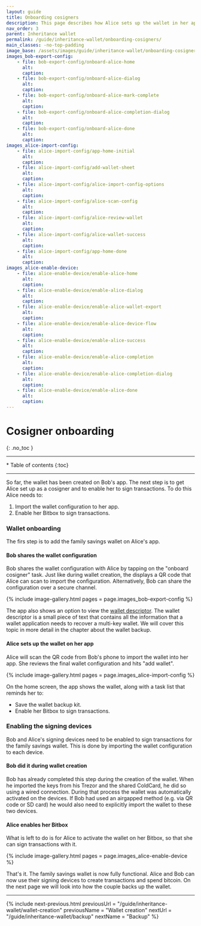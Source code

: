 ```yaml
---
layout: guide
title: Onboarding cosigners
description: This page describes how Alice sets up the wallet in her app and activates it on her signing device.
nav_order: 3
parent: Inheritance wallet
permalink: /guide/inheritance-wallet/onboarding-cosigners/
main_classes: -no-top-padding
image_base: /assets/images/guide/inheritance-wallet/onboarding-cosigners/
images_bob-export-config:
    - file: bob-export-config/onboard-alice-home
      alt: 
      caption:
    - file: bob-export-config/onboard-alice-dialog
      alt: 
      caption:
    - file: bob-export-config/onboard-alice-mark-complete
      alt: 
      caption:
    - file: bob-export-config/onboard-alice-completion-dialog
      alt: 
      caption:
    - file: bob-export-config/onboard-alice-done
      alt: 
      caption:
images_alice-import-config:
    - file: alice-import-config/app-home-initial
      alt: 
      caption:
    - file: alice-import-config/add-wallet-sheet
      alt: 
      caption:
    - file: alice-import-config/alice-import-config-options
      alt: 
      caption:
    - file: alice-import-config/alice-scan-config
      alt: 
      caption:
    - file: alice-import-config/alice-review-wallet
      alt: 
      caption:
    - file: alice-import-config/alice-wallet-success
      alt: 
      caption:
    - file: alice-import-config/app-home-done
      alt: 
      caption:
images_alice-enable-device:
    - file: alice-enable-device/enable-alice-home
      alt: 
      caption:
    - file: alice-enable-device/enable-alice-dialog
      alt: 
      caption:
    - file: alice-enable-device/enable-alice-wallet-export
      alt: 
      caption:
    - file: alice-enable-device/enable-alice-device-flow
      alt: 
      caption:
    - file: alice-enable-device/enable-alice-success
      alt: 
      caption:
    - file: alice-enable-device/enable-alice-completion
      alt: 
      caption:
    - file: alice-enable-device/enable-alice-completion-dialog
      alt: 
      caption:
    - file: alice-enable-device/enable-alice-done
      alt: 
      caption:
---
```


<!--

Editor's notes

This page covers a multi-key wallet that uses timelocks to provide additional recovery options.  

Illustration sources

https://www.figma.com/file/h5GP5v5dYfpXXfEUXf6nvC/Family-inheritance-wallet?type=design&node-id=5542%3A2119&mode=design&t=sBtcvrDzb8MPtWaK-1

-->

# Cosigner onboarding
{: .no_toc }

---

<div class="glossary-toc" markdown="1">
 * Table of contents
{:toc}
</div>

---

So far, the wallet has been created on Bob's app. The next step is to get Alice set up as a cosigner and to enable her to sign transactions. To do this Alice needs to:

1. Import the wallet configuration to her app.
2. Enable her Bitbox to sign transactions. 

### Wallet onboarding
The firs step is to add the family savings wallet on Alice's app.

#### Bob shares the wallet configuration
Bob shares the wallet configuration with Alice by tapping on the "onboard cosigner" task. Just like during wallet creation, the displays a QR code that Alice can scan to import the configuration. Alternatively, Bob can share the configuration over a secure channel.

{% include image-gallery.html pages = page.images_bob-export-config %}

The app also shows an option to view the [wallet descriptor](https://bitcoin.design/guide/glossary/#output-script-descriptor). The wallet descriptor is a small piece of text that contains all the information that a wallet application needs to recover a multi-key wallet. We will cover this topic in more detail in the chapter about the wallet backup.

#### Alice sets up the wallet on her app

Alice will scan the QR code from Bob's phone to import the wallet into her app. She reviews the final wallet configuration and hits "add wallet".

{% include image-gallery.html pages = page.images_alice-import-config %}

On the home screen, the app shows the wallet, along with a task list that reminds her to: 
- Save the wallet backup kit.
- Enable her Bitbox to sign transactions.

### Enabling the signing devices

Bob and Alice's signing devices need to be enabled to sign transactions for the family savings wallet. This is done by importing the wallet configuration to each device.

#### Bob did it during wallet creation
Bob has already completed this step during the creation of the wallet. When he imported the keys from his Trezor and the shared ColdCard, he did so using a wired connection. During that process the wallet was automatically activated on the devices. If Bob had used an airgapped method (e.g. via QR code or SD card) he would also need to explicitly import the wallet to these two devices. 

#### Alice enables her Bitbox 

What is left to do is for Alice to activate the wallet on her Bitbox, so that she can sign transactions with it. 

{% include image-gallery.html pages = page.images_alice-enable-device %}

That's it. The family savings wallet is now fully functional. Alice and Bob can now use their signing devices to create transactions and spend bitcoin. On the next page we will look into how the couple backs up the wallet. 


---

{% include next-previous.html
   previousUrl = "/guide/inheritance-wallet/wallet-creation"
   previousName = "Wallet creation"
   nextUrl = "/guide/inheritance-wallet/backup"
   nextName = "Backup"
%}
